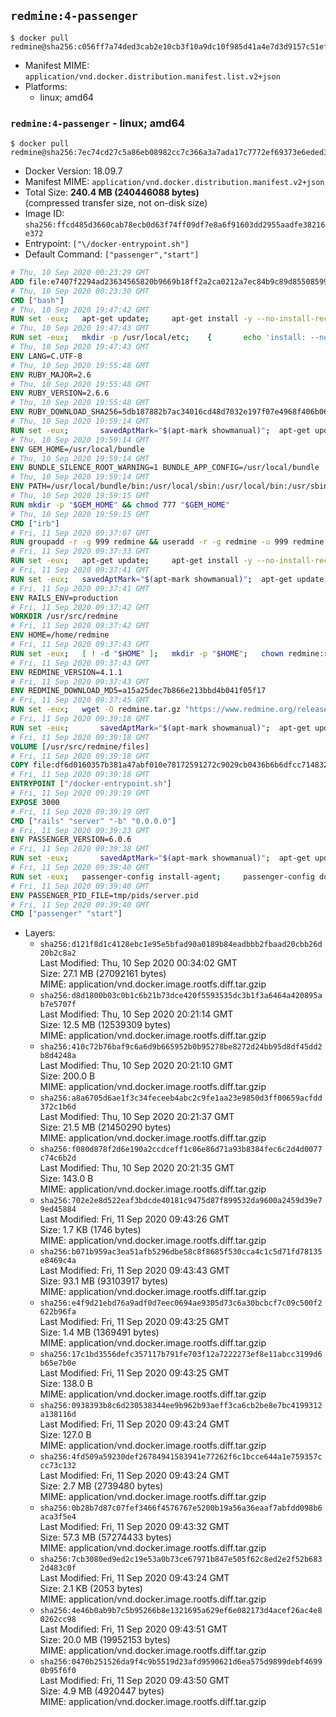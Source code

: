 ## `redmine:4-passenger`

```console
$ docker pull redmine@sha256:c056ff7a74ded3cab2e10cb3f10a9dc10f985d41a4e7d3d9157c51eff7bd2857
```

-	Manifest MIME: `application/vnd.docker.distribution.manifest.list.v2+json`
-	Platforms:
	-	linux; amd64

### `redmine:4-passenger` - linux; amd64

```console
$ docker pull redmine@sha256:7ec74cd27c5a86eb08982cc7c366a3a7ada17c7772ef69373e6eded3681954fa
```

-	Docker Version: 18.09.7
-	Manifest MIME: `application/vnd.docker.distribution.manifest.v2+json`
-	Total Size: **240.4 MB (240446088 bytes)**  
	(compressed transfer size, not on-disk size)
-	Image ID: `sha256:ffcd485d3660cab78ecb0d63f74ff09df7e8a6f91603dd2955aadfe38216e372`
-	Entrypoint: `["\/docker-entrypoint.sh"]`
-	Default Command: `["passenger","start"]`

```dockerfile
# Thu, 10 Sep 2020 00:23:29 GMT
ADD file:e7407f2294ad23634565820b9669b18ff2a2ca0212a7ec84b9c89d8550859954 in / 
# Thu, 10 Sep 2020 00:23:30 GMT
CMD ["bash"]
# Thu, 10 Sep 2020 19:47:42 GMT
RUN set -eux; 	apt-get update; 	apt-get install -y --no-install-recommends 		bzip2 		ca-certificates 		libffi-dev 		libgmp-dev 		libssl-dev 		libyaml-dev 		procps 		zlib1g-dev 	; 	rm -rf /var/lib/apt/lists/*
# Thu, 10 Sep 2020 19:47:43 GMT
RUN set -eux; 	mkdir -p /usr/local/etc; 	{ 		echo 'install: --no-document'; 		echo 'update: --no-document'; 	} >> /usr/local/etc/gemrc
# Thu, 10 Sep 2020 19:47:43 GMT
ENV LANG=C.UTF-8
# Thu, 10 Sep 2020 19:55:48 GMT
ENV RUBY_MAJOR=2.6
# Thu, 10 Sep 2020 19:55:48 GMT
ENV RUBY_VERSION=2.6.6
# Thu, 10 Sep 2020 19:55:48 GMT
ENV RUBY_DOWNLOAD_SHA256=5db187882b7ac34016cd48d7032e197f07e4968f406b0690e20193b9b424841f
# Thu, 10 Sep 2020 19:59:14 GMT
RUN set -eux; 		savedAptMark="$(apt-mark showmanual)"; 	apt-get update; 	apt-get install -y --no-install-recommends 		autoconf 		bison 		dpkg-dev 		gcc 		libbz2-dev 		libgdbm-compat-dev 		libgdbm-dev 		libglib2.0-dev 		libncurses-dev 		libreadline-dev 		libxml2-dev 		libxslt-dev 		make 		ruby 		wget 		xz-utils 	; 	rm -rf /var/lib/apt/lists/*; 		wget -O ruby.tar.xz "https://cache.ruby-lang.org/pub/ruby/${RUBY_MAJOR%-rc}/ruby-$RUBY_VERSION.tar.xz"; 	echo "$RUBY_DOWNLOAD_SHA256 *ruby.tar.xz" | sha256sum --check --strict; 		mkdir -p /usr/src/ruby; 	tar -xJf ruby.tar.xz -C /usr/src/ruby --strip-components=1; 	rm ruby.tar.xz; 		cd /usr/src/ruby; 		{ 		echo '#define ENABLE_PATH_CHECK 0'; 		echo; 		cat file.c; 	} > file.c.new; 	mv file.c.new file.c; 		autoconf; 	gnuArch="$(dpkg-architecture --query DEB_BUILD_GNU_TYPE)"; 	./configure 		--build="$gnuArch" 		--disable-install-doc 		--enable-shared 	; 	make -j "$(nproc)"; 	make install; 		apt-mark auto '.*' > /dev/null; 	apt-mark manual $savedAptMark > /dev/null; 	find /usr/local -type f -executable -not \( -name '*tkinter*' \) -exec ldd '{}' ';' 		| awk '/=>/ { print $(NF-1) }' 		| sort -u 		| xargs -r dpkg-query --search 		| cut -d: -f1 		| sort -u 		| xargs -r apt-mark manual 	; 	apt-get purge -y --auto-remove -o APT::AutoRemove::RecommendsImportant=false; 		cd /; 	rm -r /usr/src/ruby; 	! dpkg -l | grep -i ruby; 	[ "$(command -v ruby)" = '/usr/local/bin/ruby' ]; 	ruby --version; 	gem --version; 	bundle --version
# Thu, 10 Sep 2020 19:59:14 GMT
ENV GEM_HOME=/usr/local/bundle
# Thu, 10 Sep 2020 19:59:14 GMT
ENV BUNDLE_SILENCE_ROOT_WARNING=1 BUNDLE_APP_CONFIG=/usr/local/bundle
# Thu, 10 Sep 2020 19:59:14 GMT
ENV PATH=/usr/local/bundle/bin:/usr/local/sbin:/usr/local/bin:/usr/sbin:/usr/bin:/sbin:/bin
# Thu, 10 Sep 2020 19:59:15 GMT
RUN mkdir -p "$GEM_HOME" && chmod 777 "$GEM_HOME"
# Thu, 10 Sep 2020 19:59:15 GMT
CMD ["irb"]
# Fri, 11 Sep 2020 09:37:07 GMT
RUN groupadd -r -g 999 redmine && useradd -r -g redmine -u 999 redmine
# Fri, 11 Sep 2020 09:37:33 GMT
RUN set -eux; 	apt-get update; 	apt-get install -y --no-install-recommends 		ca-certificates 		wget 				bzr 		git 		mercurial 		openssh-client 		subversion 				ghostscript 		gsfonts 		imagemagick 	; 	rm -rf /var/lib/apt/lists/*
# Fri, 11 Sep 2020 09:37:41 GMT
RUN set -eux; 	savedAptMark="$(apt-mark showmanual)"; 	apt-get update; 	apt-get install -y --no-install-recommends 		dirmngr 		gnupg 	; 	rm -rf /var/lib/apt/lists/*; 		dpkgArch="$(dpkg --print-architecture | awk -F- '{ print $NF }')"; 		export GOSU_VERSION='1.12'; 	wget -O /usr/local/bin/gosu "https://github.com/tianon/gosu/releases/download/$GOSU_VERSION/gosu-$dpkgArch"; 	wget -O /usr/local/bin/gosu.asc "https://github.com/tianon/gosu/releases/download/$GOSU_VERSION/gosu-$dpkgArch.asc"; 	export GNUPGHOME="$(mktemp -d)"; 	gpg --batch --keyserver hkps://keys.openpgp.org --recv-keys B42F6819007F00F88E364FD4036A9C25BF357DD4; 	gpg --batch --verify /usr/local/bin/gosu.asc /usr/local/bin/gosu; 	gpgconf --kill all; 	rm -r "$GNUPGHOME" /usr/local/bin/gosu.asc; 	chmod +x /usr/local/bin/gosu; 	gosu nobody true; 		export TINI_VERSION='0.19.0'; 	wget -O /usr/local/bin/tini "https://github.com/krallin/tini/releases/download/v$TINI_VERSION/tini-$dpkgArch"; 	wget -O /usr/local/bin/tini.asc "https://github.com/krallin/tini/releases/download/v$TINI_VERSION/tini-$dpkgArch.asc"; 	export GNUPGHOME="$(mktemp -d)"; 	gpg --batch --keyserver ha.pool.sks-keyservers.net --recv-keys 6380DC428747F6C393FEACA59A84159D7001A4E5; 	gpg --batch --verify /usr/local/bin/tini.asc /usr/local/bin/tini; 	gpgconf --kill all; 	rm -r "$GNUPGHOME" /usr/local/bin/tini.asc; 	chmod +x /usr/local/bin/tini; 	tini -h; 		apt-mark auto '.*' > /dev/null; 	[ -z "$savedAptMark" ] || apt-mark manual $savedAptMark; 	apt-get purge -y --auto-remove -o APT::AutoRemove::RecommendsImportant=false
# Fri, 11 Sep 2020 09:37:41 GMT
ENV RAILS_ENV=production
# Fri, 11 Sep 2020 09:37:42 GMT
WORKDIR /usr/src/redmine
# Fri, 11 Sep 2020 09:37:42 GMT
ENV HOME=/home/redmine
# Fri, 11 Sep 2020 09:37:43 GMT
RUN set -eux; 	[ ! -d "$HOME" ]; 	mkdir -p "$HOME"; 	chown redmine:redmine "$HOME"; 	chmod 1777 "$HOME"
# Fri, 11 Sep 2020 09:37:43 GMT
ENV REDMINE_VERSION=4.1.1
# Fri, 11 Sep 2020 09:37:43 GMT
ENV REDMINE_DOWNLOAD_MD5=a15a25dec7b866e213bbd4b041f05f17
# Fri, 11 Sep 2020 09:37:45 GMT
RUN set -eux; 	wget -O redmine.tar.gz "https://www.redmine.org/releases/redmine-${REDMINE_VERSION}.tar.gz"; 	echo "$REDMINE_DOWNLOAD_MD5 *redmine.tar.gz" | md5sum -c -; 	tar -xf redmine.tar.gz --strip-components=1; 	rm redmine.tar.gz files/delete.me log/delete.me; 	mkdir -p log public/plugin_assets sqlite tmp/pdf tmp/pids; 	chown -R redmine:redmine ./; 	echo 'config.logger = Logger.new(STDOUT)' > config/additional_environment.rb; 	chmod -R ugo=rwX config db sqlite; 	find log tmp -type d -exec chmod 1777 '{}' +
# Fri, 11 Sep 2020 09:39:18 GMT
RUN set -eux; 		savedAptMark="$(apt-mark showmanual)"; 	apt-get update; 	apt-get install -y --no-install-recommends 		freetds-dev 		gcc 		libmariadbclient-dev 		libpq-dev 		libsqlite3-dev 		make 		patch 	; 	rm -rf /var/lib/apt/lists/*; 		gosu redmine bundle install --jobs "$(nproc)" --without development test; 	for adapter in mysql2 postgresql sqlserver sqlite3; do 		echo "$RAILS_ENV:" > ./config/database.yml; 		echo "  adapter: $adapter" >> ./config/database.yml; 		gosu redmine bundle install --jobs "$(nproc)" --without development test; 		cp Gemfile.lock "Gemfile.lock.${adapter}"; 	done; 	rm ./config/database.yml; 	chmod -R ugo=rwX Gemfile.lock "$GEM_HOME"; 	rm -rf ~redmine/.bundle; 		apt-mark auto '.*' > /dev/null; 	[ -z "$savedAptMark" ] || apt-mark manual $savedAptMark; 	find /usr/local -type f -executable -exec ldd '{}' ';' 		| awk '/=>/ { print $(NF-1) }' 		| sort -u 		| grep -v '^/usr/local/' 		| xargs -r dpkg-query --search 		| cut -d: -f1 		| sort -u 		| xargs -r apt-mark manual 	; 	apt-get purge -y --auto-remove -o APT::AutoRemove::RecommendsImportant=false
# Fri, 11 Sep 2020 09:39:18 GMT
VOLUME [/usr/src/redmine/files]
# Fri, 11 Sep 2020 09:39:18 GMT
COPY file:df6d0160357b381a47abf010e78172591272c9029cb0436b6b6dfcc71483244e in / 
# Fri, 11 Sep 2020 09:39:18 GMT
ENTRYPOINT ["/docker-entrypoint.sh"]
# Fri, 11 Sep 2020 09:39:19 GMT
EXPOSE 3000
# Fri, 11 Sep 2020 09:39:19 GMT
CMD ["rails" "server" "-b" "0.0.0.0"]
# Fri, 11 Sep 2020 09:39:23 GMT
ENV PASSENGER_VERSION=6.0.6
# Fri, 11 Sep 2020 09:39:38 GMT
RUN set -eux; 		savedAptMark="$(apt-mark showmanual)"; 	apt-get update; 	apt-get install -y --no-install-recommends 		gcc 		make 	; 	rm -rf /var/lib/apt/lists/*; 		gem install passenger --version "$PASSENGER_VERSION"; 	passenger-config build-native-support; 	if [ -n "$(passenger-config build-native-support 2>&1)" ]; then cat /tmp/passenger_native_support-*.log; false; fi; 		apt-mark auto '.*' > /dev/null; 	[ -z "$savedAptMark" ] || apt-mark manual $savedAptMark; 	apt-get purge -y --auto-remove -o APT::AutoRemove::RecommendsImportant=false
# Fri, 11 Sep 2020 09:39:40 GMT
RUN set -eux; 	passenger-config install-agent; 	passenger-config download-nginx-engine
# Fri, 11 Sep 2020 09:39:40 GMT
ENV PASSENGER_PID_FILE=tmp/pids/server.pid
# Fri, 11 Sep 2020 09:39:40 GMT
CMD ["passenger" "start"]
```

-	Layers:
	-	`sha256:d121f8d1c4128ebc1e95e5bfad90a0189b84eadbbb2fbaad20cbb26d20b2c8a2`  
		Last Modified: Thu, 10 Sep 2020 00:34:02 GMT  
		Size: 27.1 MB (27092161 bytes)  
		MIME: application/vnd.docker.image.rootfs.diff.tar.gzip
	-	`sha256:d8d1800b03c0b1c6b21b73dce420f5593535dc3b1f3a6464a420895ab7e5707f`  
		Last Modified: Thu, 10 Sep 2020 20:21:14 GMT  
		Size: 12.5 MB (12539309 bytes)  
		MIME: application/vnd.docker.image.rootfs.diff.tar.gzip
	-	`sha256:410c72b76baf9c6a6d9b665952b0b95278be8272d24bb95d8df45dd2b8d4248a`  
		Last Modified: Thu, 10 Sep 2020 20:21:10 GMT  
		Size: 200.0 B  
		MIME: application/vnd.docker.image.rootfs.diff.tar.gzip
	-	`sha256:a8a6705d6ae1f3c34feceeb4abc2c9fe1aa23e9850d3ff00659acfdd372c1b6d`  
		Last Modified: Thu, 10 Sep 2020 20:21:37 GMT  
		Size: 21.5 MB (21450290 bytes)  
		MIME: application/vnd.docker.image.rootfs.diff.tar.gzip
	-	`sha256:f080d878f2d6e190a2ccdceff1c06e86d71a93b8384fec6c2d4d0077c74c6b2d`  
		Last Modified: Thu, 10 Sep 2020 20:21:35 GMT  
		Size: 143.0 B  
		MIME: application/vnd.docker.image.rootfs.diff.tar.gzip
	-	`sha256:702e2e8d522eaf3bdcde40181c9475d87f899532da9600a2459d39e79ed45884`  
		Last Modified: Fri, 11 Sep 2020 09:43:26 GMT  
		Size: 1.7 KB (1746 bytes)  
		MIME: application/vnd.docker.image.rootfs.diff.tar.gzip
	-	`sha256:b071b959ac3ea51afb5296dbe58c8f8685f530cca4c1c5d71fd78135e8469c4a`  
		Last Modified: Fri, 11 Sep 2020 09:43:43 GMT  
		Size: 93.1 MB (93103917 bytes)  
		MIME: application/vnd.docker.image.rootfs.diff.tar.gzip
	-	`sha256:e4f9d21ebd76a9adf0d7eec0694ae9305d73c6a30bcbcf7c09c500f2622b96fa`  
		Last Modified: Fri, 11 Sep 2020 09:43:25 GMT  
		Size: 1.4 MB (1369491 bytes)  
		MIME: application/vnd.docker.image.rootfs.diff.tar.gzip
	-	`sha256:17c1bd3556defc357117b791fe703f12a7222273ef8e11abcc3199d6b65e7b0e`  
		Last Modified: Fri, 11 Sep 2020 09:43:25 GMT  
		Size: 138.0 B  
		MIME: application/vnd.docker.image.rootfs.diff.tar.gzip
	-	`sha256:0938393b8c6d230538344ee9b962b93aeff3ca6cb2be8e7bc4199312a138116d`  
		Last Modified: Fri, 11 Sep 2020 09:43:24 GMT  
		Size: 127.0 B  
		MIME: application/vnd.docker.image.rootfs.diff.tar.gzip
	-	`sha256:4fd509a59230def26784941583941e77262f6c1bcce644a1e759357ccc73c132`  
		Last Modified: Fri, 11 Sep 2020 09:43:24 GMT  
		Size: 2.7 MB (2739480 bytes)  
		MIME: application/vnd.docker.image.rootfs.diff.tar.gzip
	-	`sha256:0b28b7d87c07fef3466f4576767e5200b19a56a36eaaf7abfdd098b6aca3f5e4`  
		Last Modified: Fri, 11 Sep 2020 09:43:32 GMT  
		Size: 57.3 MB (57274433 bytes)  
		MIME: application/vnd.docker.image.rootfs.diff.tar.gzip
	-	`sha256:7cb3080ed9ed2c19e53a0b73ce67971b847e505f62c8ed2e2f52b6832d483c0f`  
		Last Modified: Fri, 11 Sep 2020 09:43:24 GMT  
		Size: 2.1 KB (2053 bytes)  
		MIME: application/vnd.docker.image.rootfs.diff.tar.gzip
	-	`sha256:4e46b0ab9b7c5b95266b8e1321695a629ef6e082173d4acef26ac4e80262cc98`  
		Last Modified: Fri, 11 Sep 2020 09:43:51 GMT  
		Size: 20.0 MB (19952153 bytes)  
		MIME: application/vnd.docker.image.rootfs.diff.tar.gzip
	-	`sha256:0470b251526da9f4c9b5519d23afd9590621d6ea575d9899debf46990b95f6f0`  
		Last Modified: Fri, 11 Sep 2020 09:43:50 GMT  
		Size: 4.9 MB (4920447 bytes)  
		MIME: application/vnd.docker.image.rootfs.diff.tar.gzip
